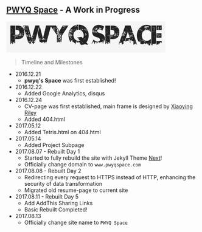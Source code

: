 ## [PWYQ Space][1] - A Work in Progress
![alt text][logo]


> Timeline and Milestones

* 2016.12.21
    * **pwyq's Space** was first established!
* 2016.12.22 
    * Added Google Analytics, disqus
* 2016.12.24 
    * CV-page was first established, main frame is designed by [Xiaoying Riley][2]
    * Added 404.html
* 2017.05.12
    * Added Tetris.html on 404.html
* 2017.05.14
    * Added Project Subpage
* 2017.08.07 - Rebuilt Day 1
    * Started to fully rebuild the site with Jekyll Theme [Next][3]!
    * Officially change domain to `www.pwyqspace.com`
* 2017.08.08 - Rebuilt Day 2
    * Redirecting every request to HTTPS instead of HTTP, enhancing the security of data transformation
    * Migrated old resume-page to current site
* 2017.08.11 - Rebuilt Day 5
    * Add AddThis Sharing Links
    * Basic Rebuilt Completed!
* 2017.08.13
    * Officially change site name to `PWYQ Space`




[1]: https://www.pwyqspace.com
[2]: http://themes.3rdwavemedia.com/
[3]: https://github.com/simpleyyt/jekyll-theme-next
[logo]: assets/images/PWYQSpace_logo.png "PWYQ Space"